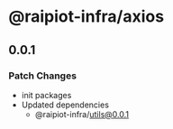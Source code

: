 # @raipiot-infra/axios

## 0.0.1

### Patch Changes

- init packages
- Updated dependencies
  - @raipiot-infra/utils@0.0.1
